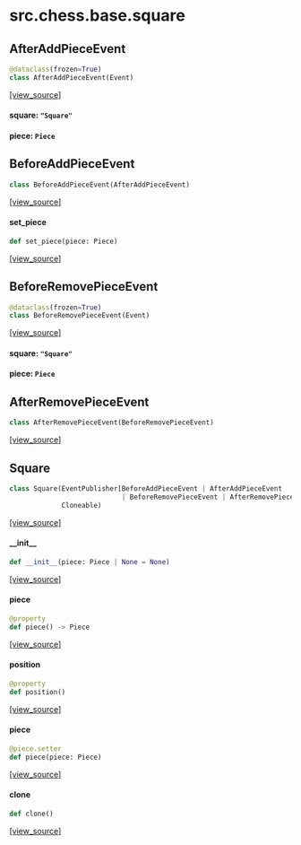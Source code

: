 <a id="src.chess.base.square"></a>

# src.chess.base.square

<a id="src.chess.base.square.AfterAddPieceEvent"></a>

## AfterAddPieceEvent

```python
@dataclass(frozen=True)
class AfterAddPieceEvent(Event)
```

[[view_source]](https://github.com/WolfDWyc/ChessMaker/blob/fa904e10464b6e4f95136eb8c6d988f269e3f1a5/src\chess\base\square.py#L13)

<a id="src.chess.base.square.AfterAddPieceEvent.square"></a>

#### square: `"Square"`

<a id="src.chess.base.square.AfterAddPieceEvent.piece"></a>

#### piece: `Piece`

<a id="src.chess.base.square.BeforeAddPieceEvent"></a>

## BeforeAddPieceEvent

```python
class BeforeAddPieceEvent(AfterAddPieceEvent)
```

[[view_source]](https://github.com/WolfDWyc/ChessMaker/blob/fa904e10464b6e4f95136eb8c6d988f269e3f1a5/src\chess\base\square.py#L17)

<a id="src.chess.base.square.BeforeAddPieceEvent.set_piece"></a>

#### set\_piece

```python
def set_piece(piece: Piece)
```

[[view_source]](https://github.com/WolfDWyc/ChessMaker/blob/fa904e10464b6e4f95136eb8c6d988f269e3f1a5/src\chess\base\square.py#L18)

<a id="src.chess.base.square.BeforeRemovePieceEvent"></a>

## BeforeRemovePieceEvent

```python
@dataclass(frozen=True)
class BeforeRemovePieceEvent(Event)
```

[[view_source]](https://github.com/WolfDWyc/ChessMaker/blob/fa904e10464b6e4f95136eb8c6d988f269e3f1a5/src\chess\base\square.py#L22)

<a id="src.chess.base.square.BeforeRemovePieceEvent.square"></a>

#### square: `"Square"`

<a id="src.chess.base.square.BeforeRemovePieceEvent.piece"></a>

#### piece: `Piece`

<a id="src.chess.base.square.AfterRemovePieceEvent"></a>

## AfterRemovePieceEvent

```python
class AfterRemovePieceEvent(BeforeRemovePieceEvent)
```

[[view_source]](https://github.com/WolfDWyc/ChessMaker/blob/fa904e10464b6e4f95136eb8c6d988f269e3f1a5/src\chess\base\square.py#L26)

<a id="src.chess.base.square.Square"></a>

## Square

```python
class Square(EventPublisher[BeforeAddPieceEvent | AfterAddPieceEvent
                            | BeforeRemovePieceEvent | AfterRemovePieceEvent],
             Cloneable)
```

[[view_source]](https://github.com/WolfDWyc/ChessMaker/blob/fa904e10464b6e4f95136eb8c6d988f269e3f1a5/src\chess\base\square.py#L30)

<a id="src.chess.base.square.Square.__init__"></a>

#### \_\_init\_\_

```python
def __init__(piece: Piece | None = None)
```

[[view_source]](https://github.com/WolfDWyc/ChessMaker/blob/fa904e10464b6e4f95136eb8c6d988f269e3f1a5/src\chess\base\square.py#L31)

<a id="src.chess.base.square.Square.piece"></a>

#### piece

```python
@property
def piece() -> Piece
```

[[view_source]](https://github.com/WolfDWyc/ChessMaker/blob/fa904e10464b6e4f95136eb8c6d988f269e3f1a5/src\chess\base\square.py#L37)

<a id="src.chess.base.square.Square.position"></a>

#### position

```python
@property
def position()
```

[[view_source]](https://github.com/WolfDWyc/ChessMaker/blob/fa904e10464b6e4f95136eb8c6d988f269e3f1a5/src\chess\base\square.py#L41)

<a id="src.chess.base.square.Square.piece"></a>

#### piece

```python
@piece.setter
def piece(piece: Piece)
```

[[view_source]](https://github.com/WolfDWyc/ChessMaker/blob/fa904e10464b6e4f95136eb8c6d988f269e3f1a5/src\chess\base\square.py#L45)

<a id="src.chess.base.square.Square.clone"></a>

#### clone

```python
def clone()
```

[[view_source]](https://github.com/WolfDWyc/ChessMaker/blob/fa904e10464b6e4f95136eb8c6d988f269e3f1a5/src\chess\base\square.py#L66)

